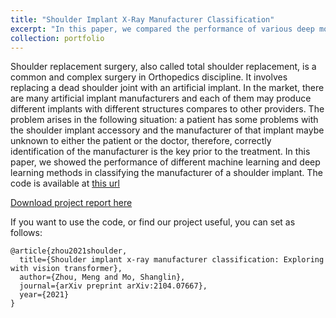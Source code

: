 ```yaml
---
title: "Shoulder Implant X-Ray Manufacturer Classification"
excerpt: "In this paper, we compared the performance of various deep models, ranging from traditional machine learning methods, CNN-based deep learning methods to the modern state-of-the-art Vision Transformer (ViT) model. The results have showen that ViTs achieved a decent performance in X-Ray classification task, and transfer learning improved ViT by a large margin.<br/><img src='/images/shoulder_cover.png'>"
collection: portfolio
---
```


Shoulder replacement surgery, also called total shoulder replacement, is a common and complex surgery in Orthopedics discipline. It involves replacing a dead shoulder joint with an artificial implant. In the market, there are many artificial implant manufacturers and each of them may produce different implants with different structures compares to other providers. The problem arises in the following situation: a patient has some problems with the shoulder implant accessory and the manufacturer of that implant maybe unknown to either the patient or the doctor, therefore, correctly identification of the manufacturer is the key prior to the treatment. In this paper, we showed the performance of different machine learning and deep learning methods in classifying the manufacturer of a shoulder implant. The code is available at [this url](https://github.com/simonZhou86/Advanced-Data-Analytics-Project)

[Download project report here](http://simonZhou86.github.io/files/shoulder_implant.pdf)

If you want to use the code, or find our project useful, you can set as follows:

```{bibtex}
@article{zhou2021shoulder,
  title={Shoulder implant x-ray manufacturer classification: Exploring with vision transformer},
  author={Zhou, Meng and Mo, Shanglin},
  journal={arXiv preprint arXiv:2104.07667},
  year={2021}
}
```